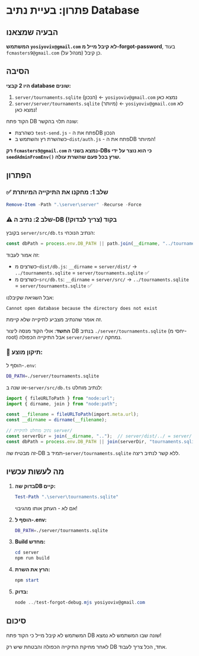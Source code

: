 # פתרון: בעיית נתיב Database

## הבעיה שמצאנו

**המשתמש `yosiyoviv@gmail.com` לא קיבל מייל מ-forgot-password**, בעוד `fcmasters9@gmail.com` (מנהל על) כן קיבל.

## הסיבה

**היו 2 קבצי database שונים:**
1. `server/tournaments.sqlite` (הנכון) ← `yosiyoviv@gmail.com` נמצא כאן
2. `server/server/tournaments.sqlite` (מיותר) ← `yosiyoviv@gmail.com` לא נמצא כאן!

הקוד פתח DB שונה תלוי בהקשר:
- כשהרצת `test-send.js` - פתח את הDB הנכון
- כשהשרת רץ והשתמש ב-`dist/auth.js` - פתח את הDB המיותר!

**רק `fcmasters9@gmail.com` נמצא בשני ה-DBs כי הוא נוצר על ידי `seedAdminFromEnv()` שרץ בכל פעם שהשרת עולה.**

## הפתרון

### ✅ שלב 1: מחקנו את התיקייה המיותרת
```powershell
Remove-Item -Path ".\server\server" -Recurse -Force
```

### ⚠️ שלב 2: נתיב ה-DB בקוד (צריך לבדוק!)

בקובץ `server/src/db.ts` הנתיב הנוכחי:
```typescript
const dbPath = process.env.DB_PATH || path.join(__dirname, "../tournaments.sqlite");
```

זה אמור לעבוד:
- כשרצים מ-`dist/db.js`: `__dirname` = `server/dist/` → `../tournaments.sqlite` = `server/tournaments.sqlite` ✅
- כשרצים מ-`src/db.ts`: `__dirname` = `server/src/` → `../tournaments.sqlite` = `server/tournaments.sqlite` ✅

אבל השגיאה שקיבלנו:
```
Cannot open database because the directory does not exist
```

זה אומר שהנתיב מצביע לתיקייה שלא קיימת. 

**החשד**: אולי הקוד מנסה ליצור DB בנתיב `./server/tournaments.sqlite` (יחסי מ-root) אבל התיקייה הכפולה `server/server/` נמחקה.

### 🔧 תיקון מוצע:

הוסף ל-`.env`:
```bash
DB_PATH=./server/tournaments.sqlite
```

או שנה ב-`server/src/db.ts` לנתיב מוחלט:
```typescript
import { fileURLToPath } from "node:url";
import { dirname, join } from "node:path";

const __filename = fileURLToPath(import.meta.url);
const __dirname = dirname(__filename);

// נתיב מוחלט לתיקיית server/
const serverDir = join(__dirname, "..");  // server/dist/../ = server/
const dbPath = process.env.DB_PATH || join(serverDir, "tournaments.sqlite");
```

זה מבטיח שה-DB תמיד ב-`server/tournaments.sqlite` ללא קשר לנתיב ריצה.

## מה לעשות עכשיו

1. **בדוק שהDB קיים:**
   ```powershell
   Test-Path ".\server\tournaments.sqlite"
   ```
   אם לא - העתק אותו מהגיבוי!

2. **הוסף ל-.env:**
   ```bash
   DB_PATH=./server/tournaments.sqlite
   ```

3. **Build מחדש:**
   ```powershell
   cd server
   npm run build
   ```

4. **הרץ את השרת:**
   ```powershell
   npm start
   ```

5. **בדוק:**
   ```powershell
   node ../test-forgot-debug.mjs yosiyoviv@gmail.com
   ```

## סיכום

המשתמש לא קיבל מייל כי הקוד פתח DB שונה שבו המשתמש לא נמצא!

לאחר מחיקת התיקייה הכפולה והבטחת שיש רק DB אחד, הכל צריך לעבוד.

